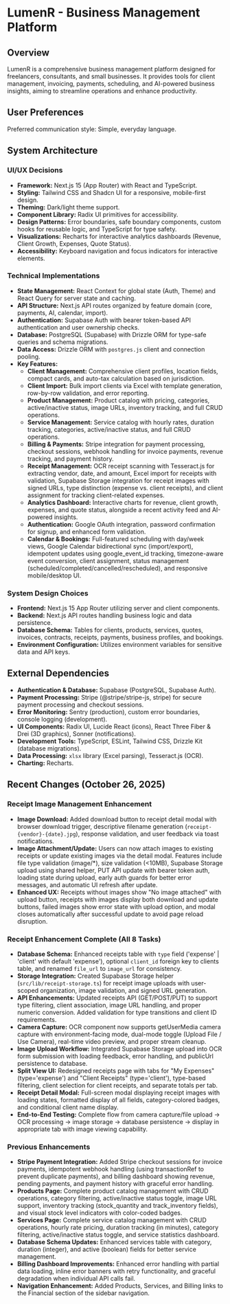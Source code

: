 # LumenR - Business Management Platform

## Overview

LumenR is a comprehensive business management platform designed for freelancers, consultants, and small businesses. It provides tools for client management, invoicing, payments, scheduling, and AI-powered business insights, aiming to streamline operations and enhance productivity.

## User Preferences

Preferred communication style: Simple, everyday language.

## System Architecture

### UI/UX Decisions

-   **Framework:** Next.js 15 (App Router) with React and TypeScript.
-   **Styling:** Tailwind CSS and Shadcn UI for a responsive, mobile-first design.
-   **Theming:** Dark/light theme support.
-   **Component Library:** Radix UI primitives for accessibility.
-   **Design Patterns:** Error boundaries, safe boundary components, custom hooks for reusable logic, and TypeScript for type safety.
-   **Visualizations:** Recharts for interactive analytics dashboards (Revenue, Client Growth, Expenses, Quote Status).
-   **Accessibility:** Keyboard navigation and focus indicators for interactive elements.

### Technical Implementations

-   **State Management:** React Context for global state (Auth, Theme) and React Query for server state and caching.
-   **API Structure:** Next.js API routes organized by feature domain (core, payments, AI, calendar, import).
-   **Authentication:** Supabase Auth with bearer token-based API authentication and user ownership checks.
-   **Database:** PostgreSQL (Supabase) with Drizzle ORM for type-safe queries and schema migrations.
-   **Data Access:** Drizzle ORM with `postgres.js` client and connection pooling.
-   **Key Features:**
    -   **Client Management:** Comprehensive client profiles, location fields, compact cards, and auto-tax calculation based on jurisdiction.
    -   **Client Import:** Bulk import clients via Excel with template generation, row-by-row validation, and error reporting.
    -   **Product Management:** Product catalog with pricing, categories, active/inactive status, image URLs, inventory tracking, and full CRUD operations.
    -   **Service Management:** Service catalog with hourly rates, duration tracking, categories, active/inactive status, and full CRUD operations.
    -   **Billing & Payments:** Stripe integration for payment processing, checkout sessions, webhook handling for invoice payments, revenue tracking, and payment history.
    -   **Receipt Management:** OCR receipt scanning with Tesseract.js for extracting vendor, date, and amount, Excel import for receipts with validation, Supabase Storage integration for receipt images with signed URLs, type distinction (expense vs. client receipts), and client assignment for tracking client-related expenses.
    -   **Analytics Dashboard:** Interactive charts for revenue, client growth, expenses, and quote status, alongside a recent activity feed and AI-powered insights.
    -   **Authentication:** Google OAuth integration, password confirmation for signup, and enhanced form validation.
    -   **Calendar & Bookings:** Full-featured scheduling with day/week views, Google Calendar bidirectional sync (import/export), idempotent updates using google_event_id tracking, timezone-aware event conversion, client assignment, status management (scheduled/completed/cancelled/rescheduled), and responsive mobile/desktop UI.

### System Design Choices

-   **Frontend:** Next.js 15 App Router utilizing server and client components.
-   **Backend:** Next.js API routes handling business logic and data persistence.
-   **Database Schema:** Tables for clients, products, services, quotes, invoices, contracts, receipts, payments, business profiles, and bookings.
-   **Environment Configuration:** Utilizes environment variables for sensitive data and API keys.

## External Dependencies

-   **Authentication & Database:** Supabase (PostgreSQL, Supabase Auth).
-   **Payment Processing:** Stripe (@stripe/stripe-js, stripe) for secure payment processing and checkout sessions.
-   **Error Monitoring:** Sentry (production), custom error boundaries, console logging (development).
-   **UI Components:** Radix UI, Lucide React (icons), React Three Fiber & Drei (3D graphics), Sonner (notifications).
-   **Development Tools:** TypeScript, ESLint, Tailwind CSS, Drizzle Kit (database migrations).
-   **Data Processing:** `xlsx` library (Excel parsing), Tesseract.js (OCR).
-   **Charting:** Recharts.

## Recent Changes (October 26, 2025)

### Receipt Image Management Enhancement
-   **Image Download:** Added download button to receipt detail modal with browser download trigger, descriptive filename generation (`receipt-{vendor}-{date}.jpg`), response validation, and user feedback via toast notifications.
-   **Image Attachment/Update:** Users can now attach images to existing receipts or update existing images via the detail modal. Features include file type validation (image/*), size validation (<10MB), Supabase Storage upload using shared helper, PUT API update with bearer token auth, loading state during upload, early auth guards for better error messages, and automatic UI refresh after update.
-   **Enhanced UX:** Receipts without images show "No image attached" with upload button, receipts with images display both download and update buttons, failed images show error state with upload option, and modal closes automatically after successful update to avoid page reload disruption.

### Receipt Enhancement Complete (All 8 Tasks)
-   **Database Schema:** Enhanced receipts table with `type` field ('expense' | 'client' with default 'expense'), optional `client_id` foreign key to clients table, and renamed `file_url` to `image_url` for consistency.
-   **Storage Integration:** Created Supabase Storage helper (`src/lib/receipt-storage.ts`) for receipt image uploads with user-scoped organization, image validation, and signed URL generation.
-   **API Enhancements:** Updated receipts API (GET/POST/PUT) to support type filtering, client association, image URL handling, and proper numeric conversion. Added validation for type transitions and client ID requirements.
-   **Camera Capture:** OCR component now supports getUserMedia camera capture with environment-facing mode, dual-mode toggle (Upload File / Use Camera), real-time video preview, and proper stream cleanup.
-   **Image Upload Workflow:** Integrated Supabase Storage upload into OCR form submission with loading feedback, error handling, and publicUrl persistence to database.
-   **Split View UI:** Redesigned receipts page with tabs for "My Expenses" (type='expense') and "Client Receipts" (type='client'), type-based filtering, client selection for client receipts, and separate totals per tab.
-   **Receipt Detail Modal:** Full-screen modal displaying receipt images with loading states, formatted display of all fields, category-colored badges, and conditional client name display.
-   **End-to-End Testing:** Complete flow from camera capture/file upload → OCR processing → image storage → database persistence → display in appropriate tab with image viewing capability.

### Previous Enhancements
-   **Stripe Payment Integration:** Added Stripe checkout sessions for invoice payments, idempotent webhook handling (using transactionRef to prevent duplicate payments), and billing dashboard showing revenue, pending payments, and payment history with graceful error handling.
-   **Products Page:** Complete product catalog management with CRUD operations, category filtering, active/inactive status toggle, image URL support, inventory tracking (stock_quantity and track_inventory fields), and visual stock level indicators with color-coded badges.
-   **Services Page:** Complete service catalog management with CRUD operations, hourly rate pricing, duration tracking (in minutes), category filtering, active/inactive status toggle, and service statistics dashboard.
-   **Database Schema Updates:** Enhanced services table with category, duration (integer), and active (boolean) fields for better service management.
-   **Billing Dashboard Improvements:** Enhanced error handling with partial data loading, inline error banners with retry functionality, and graceful degradation when individual API calls fail.
-   **Navigation Enhancement:** Added Products, Services, and Billing links to the Financial section of the sidebar navigation.